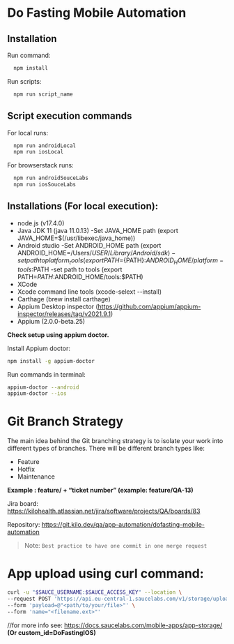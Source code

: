 # Do Fasting Mobile Automation 

## Installation
Run command:
```sh
  npm install
```
Run scripts:
```sh
  npm run script_name
```


## Script execution commands

For local runs:
```sh
  npm run androidLocal
  npm run iosLocal
```
For browserstack runs:
```sh
  npm run androidSouceLabs
  npm run iosSouceLabs
```

## Installations (For local execution):
- node.js (v17.4.0)
- Java JDK 11 (java 11.0.13)
  -Set JAVA_HOME path (export JAVA_HOME=$(/usr/libexec/java_home))
- Android studio
  -Set ANDROID_HOME path (export ANDROID_HOME=/Users/$USER/Library/Android/sdk)
  -set path to platform_tools (export PATH=${PATH}:$ANDROID_HOME/platform-tools:$PATH
  -set path to tools (export PATH=${PATH}:$ANDROID_HOME/tools:$PATH)
- XCode
- Xcode command line tools (xcode-selext --install) 
- Carthage (brew install carthage)
- Appium Desktop inspector (https://github.com/appium/appium-inspector/releases/tag/v2021.9.1)
- Appium (2.0.0-beta.25) 

**Check setup using  appium doctor.**

Install Appium doctor:
```sh
npm install -g appium-doctor
```
Run commands in terminal:
```sh
appium-doctor --android
appium-doctor --ios 
```
# Git Branch Strategy
The main idea behind the Git branching strategy is to isolate your work into different types of branches. There will be different branch types like:

- Feature
- Hotfix
- Maintenance 

**Example : feature/ + “ticket number”    (example: feature/QA-13)**

Jira board: https://kilohealth.atlassian.net/jira/software/projects/QA/boards/83

Repository: https://git.kilo.dev/qa/app-automation/dofasting-mobile-automation

> Note: `Best practice to have one commit in one merge request`

# App upload using curl command:

```sh
curl -u "$SAUCE_USERNAME:$SAUCE_ACCESS_KEY" --location \
--request POST 'https://api.eu-central-1.saucelabs.com/v1/storage/upload' \
--form 'payload=@"<path/to/your/file>"' \
--form 'name="<filename.ext>"'
```
//for more info see: https://docs.saucelabs.com/mobile-apps/app-storage/
**(Or custom_id=DoFastingIOS)**
